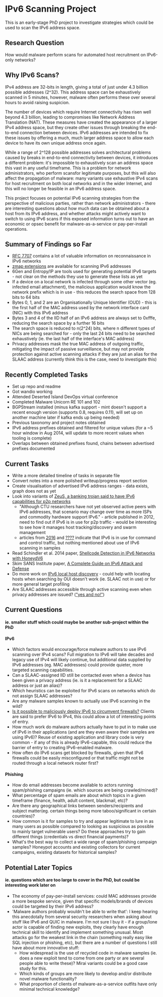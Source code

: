 # IPv6 Scanning Project
This is an early-stage PhD project to investigate strategies which could be used to scan the IPv6 address space.

## Research Question
How would malware perform scans for automated host recruitment on IPv6-only networks?

## Why IPv6 Scans?
IPv4 address are 32-bits in length, giving a total of just under 4.3 billion possible addresses (2^32). This address space can be exhaustively scanned in 5 minutes, however, malware often performs these over several hours to avoid raising suspicion.

The number of devices which require Internet connectivity has risen well beyond 4.3 billion, leading to compromises like Network Address Translation (NAT). These measures have created the appearance of a larger IPv4 address space, but they create other issues through breaking the end-to-end connection between devices. IPv6 addresses are intended to fix these issues by offering a much, much larger address space to allow each device to have its own unique address once again.

While a range of 2^128 possible addresses solves architectural problems caused by breaks in end-to-end connectivity between devices, it introduces a different problem: it's impossible to exhaustively scan an address space this vast in any useful timeframe. This is a problem for network administrators, who perform scansfor legitimate purposes, but this will also affect the propagation of malware: many variants use exhaustive IPv4 scans for host recruitment on both local networks and in the wider Internet, and this will no longer be feasible in an IPv6 address space.

This project focuses on potential IPv6 scanning strategies from the perspective of malicious parties, rather than network administrators - there are interesting questions about how much data can be obtained about a host from its IPv6 address, and whether attacks might actively want to switch to using IPv6 scans if this exposed information turns out to have an economic or opsec benefit for malware-as-a-service or pay-per-install operations.

## Summary of Findings so Far
* [RFC 7707](https://tools.ietf.org/html/rfc7707) contains a lot of valuable information on reconnaissance in IPv6 networks
* [zmap extensions](https://github.com/tumi8/zmap) are available for scanning IPv6 addresses
* 6Gen and Entropy/IP are tools used for generating potential IPv6 targets - not clear on the methods they use to generate these lists as yet
* If a device on a local network is infected through some other vector (eg. infected email attachment), the malicious application would know the network prefix which is in use - this reduces the search space from 128 bits to 64 bits
* Bytes 0, 1, and 2 are an Organisationally Unique Identifier (OUD) - this is the first half of the MAC address used by the network interface card (NIC) with this IPv6 address
* Bytes 3 and 4 of the IID half of an IPv6 address are always set to 0xfffe, reducing the search space by a further 16 bits
* The search space is reduced to n(2^24) bits, where n different types of NICs are being searched for - only the last 24 bits need to be searched exhaustively (ie. the last half of the interface's MAC address)
* Privacy addresses mask the true MAC address of outgoing traffic, mitigating the impact of passive surveillance, but may not provide protection against active scanning attacks if they are just an alias for the SLAAC address (currently think this is the case, need to investigate this)


## Recently Completed Tasks
* Set up repo and readme
* Got wandio working
* Attended Deserted Island DevOps virtual conference
* Completed Malware Unicorn RE 101 and 102
* BGPStream installed (minus kafka support - mint doesn't support a recent enough version (supports 0.8, requires 0.11), will set up on another machine later if kafka ends up being needed)
* Previous taxonomy and project notes obtained
* IPv6 address prefixes obtained and filtered for unique values (for a ~5 hour window in Aug 2014, will update to more recent values when tooling is complete)
* Overlaps between obtained prefixes found, chains between advertised prefixes documented

## Current Tasks
* Write a more detailed timeline of tasks in separate file
* Convert notes into a more polished writeup/progress report section
* Create visualisation of advertised IPv6 address ranges - data exists, graph does not as yet
* Look into variants of [ZeuS, a banking trojan said to have IPv6 capabilities for p2p networks](https://www.secureworks.com/research/the-lifecycle-of-peer-to-peer-gameover-zeus)
	* "Although CTU researchers have not yet observed active peers with IPv6 addresses, that scenario may change over time as more ISPs and commodity hardware support IPv6." - article published in 2012, need to find out if IPv6 is in use for p2p traffic - would be interesting to see how it manages host tracking/discovery and swarm management
	* articles from [2016](https://blog.radware.com/security/2016/12/ipv6-security-today/) and [????](https://www.sophos.com/en-us/security-news-trends/security-trends/why-switch-to-ipv6.aspx) indicate that IPv6 is in use for command and control traffic, but nothing mentioned about use of IPv6 scanning in samples
* Read Schindler et al. 2014 paper, [Shellcode Detection in IPv6 Networks with HoneydV6](https://www.scitepress.org/Papers/2014/50168/50168.pdf)
* Skim SANS Institute paper, [A Complete Guide on IPv6 Attack and Defense](https://www.sans.org/reading-room/whitepapers/detection/complete-guide-ipv6-attack-defense-33904)
* Do more work on [IPv6 local host discovery](https://twitter.com/noIPv6/status/1262233560204718080) - could help with locating hosts when searching by OUI doesn't work (ie. SLAAC not in use) or for more general target profiling
* Are SLAAC addresses accessible through active scanning even when privacy addresses are issued? (["yes and no!"](https://twitter.com/ArcStatic42/status/1262224894412099584))

## Current Questions
#### ie. smaller stuff which could maybe be another sub-project within the PhD
#### IPv6
* Which factors would encourage/force malware authors to use IPv6 scanning over IPv4 scans? Full migration to IPv6 will take decades and legacy use of IPv4 will likely continue, but additional data supplied by IPv6 addresses (eg. MAC addresses) could provide quieter, more targeted scanning capabilities.
* Can a SLAAC-assigned IID still be contacted even when a device has been given a privacy address (ie. is it a replacement for a SLAAC address or just an alias)?
* Which heuristics can be exploited for IPv6 scans on networks which do not assign SLAAC addresses? 
* Are any malware samples known to actually use IPv6 scanning in the wild?
* [Is it possible to maliciously deploy IPv6 to circumvent firewalls?](https://twitter.com/agowa338/status/1262246804768411653) Clients are said to prefer IPv6 to IPv4, this could allow a lot of interesting points of entry.
* How much work do malware authors actually have to put in to make use of IPv6 in their applications (and are they even aware their samples are using IPv6)? Reuse of existing application and library code is very common - if any of this is already IPv6-capable, this could reduce the barrier of entry to creating IPv6-enabled malware.
* How often do IPv6 scans get blocked by firewalls, given that IPv6 firewalls could be easily misconfigured or that traffic might not be routed through a local network router first?
#### Phishing
* How do email addresses become available to actors running spam/phishing campaigns (ie. which sources are being crawled/mined)?
* What percentage of spam emails are about which topics in a given timeframe (finance, health, adult content, blackmail, etc)?
* Are there any geographical links between senders/recipients and subject matter(eg. certain things being more taboo/significant in certain countries)?
* How common is it for samples to try and appear legitimate to lure in as many users as possible compared to looking as suspicious as possible to mainly target vulnerable users? Do these approaches try to gain different things (credentials vs direct financial payments)?
* What's the best way to collect a wide range of spam/phishing campaign samples? Honeypot accounts and existing collectors for current campaigns, existing datasets for historical samples?

## Potential Later Topics
#### ie. questions which are too large to cover in the PhD, but could be interesting work later on
* The economy of pay-per-install services: could MAC addresses provide a more bespoke service, given that specific models/brands of devices could be targeted by their IPv6 address?
* 'Malware authors probably wouldn't be able to write that': I keep hearing this anecdotally from several security researchers when asking about stuff like IPv6 and QUIC in malware. I'm not sure I buy it - if a group/lone actor is capable of finding new exploits, they clearly have enough technical skill to identify and implement something unusual. Most attacks go for the weakest link in the chain (something really easy like SQL injection or phishing, etc), but there are a number of questions I still have about more innovative stuff:
	* How widespread is the use of recycled code in malware samples (ie. does a new exploit tend to come from one party or are several people able to write these)? Mirai variants could be a good case study for this.
	* Which kinds of groups are more likely to develop and/or distribute novel malware functionality?
	* What proportion of clients of malware-as-a-service outfits have only minimal technical knowledge?
